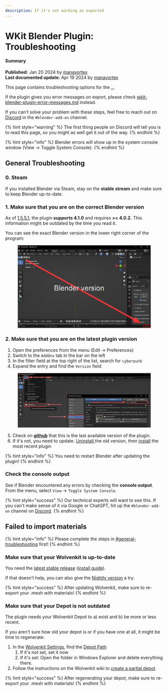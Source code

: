 ```yaml
---
description: If it's not working as expected
---
```


# WKit Blender Plugin: Troubleshooting

#### Summary

**Published:** Jan 20 2024 by [manavortex](https://app.gitbook.com/u/NfZBoxGegfUqB33J9HXuCs6PVaC3 "mention")\
**Last documented update:** Apr 19 2024 by [manavortex](https://app.gitbook.com/u/NfZBoxGegfUqB33J9HXuCs6PVaC3 "mention")

This page contains troubleshooting options for the [..](../ "mention").&#x20;

If the plugin gives you error messages on export, please check [wkit-blender-plugin-error-messages.md](../wkit-blender-plugin-error-messages.md "mention") instead.

If you can't solve your problem with these steps, feel free to reach out on [Discord](http://discord.gg/redmodding) in the `#blender-add-on` channel.

{% hint style="warning" %}
The first thing people on Discord will tell you is to read this page, so you might as well get it out of the way.
{% endhint %}

{% hint style="info" %}
Blender errors will show up in the system console window (View -> Toggle System Console).
{% endhint %}

## General Troubleshooting

### 0. Steam

If you installed Blender via Steam, stay on the **stable stream** and make sure to keep Blender up-to-date.

### 1. Make sure that you are on the correct Blender version

As of [1.5.5.1](https://github.com/WolvenKit/Cyberpunk-Blender-add-on/releases/tag/1.5.5.1), the plugin **supports 4.1.0** and requires **>= 4.0.2.** This information might be outdated by the time you read it.

You can see the exact Blender version in the lower right corner of the program:

<figure><img src="../../../../.gitbook/assets/blender_version.png" alt=""><figcaption></figcaption></figure>

### 2. Make sure that you are on the latest plugin version

1. Open the preferences from the menu (Edit -> Preferences)
2. Switch to the `AddOns` tab in the bar on the left
3. In the filter field at the top right of the list, search for `cyberpunk`
4. Expand the entry and find the `Version` field

<figure><img src="../../../../.gitbook/assets/blender_plugin_check_version.png" alt=""><figcaption></figcaption></figure>

5. Check on [**github**](https://github.com/WolvenKit/Cyberpunk-Blender-add-on/releases) that this is the last available version of the plugin.&#x20;
6. If it's not, you need to update. [Uninstall ](../installing-the-wolvenkit-blender-plugin.md#step-0-uninstall-the-old-version)the old version, then [install](../installing-the-wolvenkit-blender-plugin.md#step-1-install-the-plugin) the most recent plugin

{% hint style="info" %}
You need to restart Blender after updating the plugin!
{% endhint %}

### Check the console output

See if Blender encountered any errors by checking the **console output**. From the menu, select `View` -> `Toggle System Console`.

{% hint style="success" %}
Our technical experts will want to see this. If you can't make sense of it via Google or ChatGPT, hit up the `#blender-add-on` channel on [Discord](http://discord.gg/redmodding).
{% endhint %}

## Failed to import materials

{% hint style="info" %}
Please complete the steps in [#general-troubleshooting](./#general-troubleshooting "mention") first!
{% endhint %}

### Make sure that your Wolvenkit is up-to-date

You need the [latest stable release](https://github.com/WolvenKit/Wolvenkit/releases) ([install guide](https://app.gitbook.com/s/-MP\_ozZVx2gRZUPXkd4r/getting-started/download#downloading-wolvenkit)).

If that doesn't help, you can also give the [Nightly version](https://github.com/WolvenKit/WolvenKit-nightly-releases/releases) a try.

{% hint style="success" %}
After updating Wolvenkit, make sure to re-export your .mesh with materials!
{% endhint %}

### Make sure that your Depot is not outdated

The plugin needs your Wolvenkit Depot to a) exist and b) be more or less recent.&#x20;

If you aren't sure how old your depot is or if you have one at all, it might be time to regenerate:

1. In the [Wolvenkit Settings](https://app.gitbook.com/s/-MP\_ozZVx2gRZUPXkd4r/wolvenkit-app/settings), find the [Depot Path](https://app.gitbook.com/s/-MP\_ozZVx2gRZUPXkd4r/wolvenkit-app/settings#depot-path)
   1. If it's not set, set it now
   2. If it's set: Open the folder in Windows Explorer and delete everything there.
2. Follow the instructions on the Wolvenkit wiki to [create a partial depot](https://app.gitbook.com/s/-MP\_ozZVx2gRZUPXkd4r/wolvenkit-app/usage/create-depot#steps-partial-depot).

{% hint style="success" %}
After regenerating your depot, make sure to re-export your .mesh with materials!
{% endhint %}
